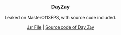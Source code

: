 <div align="Center">

### DayZay

Leaked on MasterOf13FPS, with source code included.

[Jar File](https://workupload.com/start/yYj7WRnBZzb) | [Source code of Day Zay](https://workupload.com/file/PphMFSHMxnE)
